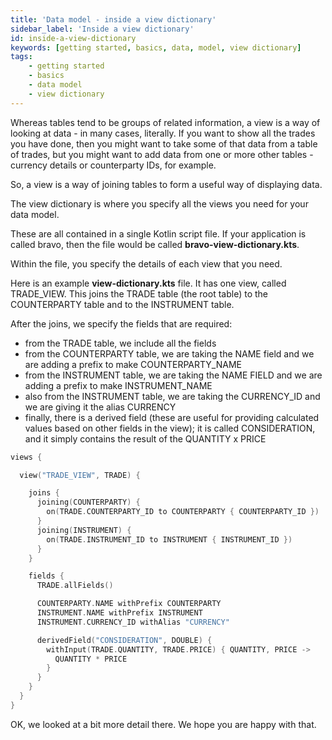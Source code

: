 ```yaml
---
title: 'Data model - inside a view dictionary'
sidebar_label: 'Inside a view dictionary'
id: inside-a-view-dictionary
keywords: [getting started, basics, data, model, view dictionary]
tags:
    - getting started
    - basics
    - data model
    - view dictionary
---
```


Whereas tables tend to be groups of related information, a view is a way of looking at data - in many cases, literally. If you want to show all the trades you have done, then you might want to take some of that data from a table of trades, but you might want to add data from one or more other tables - currency details or counterparty IDs, for example.

So, a view is a way of joining tables to form a useful way of displaying data.

The view dictionary is where you specify all the views you need for your data model.

These are all contained in a single Kotlin script file. If your application is called bravo, then the file would be called **bravo-view-dictionary.kts**.

Within the file, you specify the details of each view that you need.  

Here is an example **view-dictionary.kts** file. It has one view, called TRADE_VIEW. This joins the TRADE table (the root table) to the COUNTERPARTY table and to the INSTRUMENT table.

After the joins, we specify the fields that are required:

- from the TRADE table, we include all the fields
- from the COUNTERPARTY table, we are taking the NAME field and we are adding a prefix to make COUNTERPARTY_NAME
- from the INSTRUMENT table, we are taking the NAME FIELD and we are adding a prefix to make INSTRUMENT_NAME
- also from the INSTRUMENT table, we are taking the CURRENCY_ID and we are giving it the alias CURRENCY
- finally, there is a derived field (these are useful for providing calculated values based on other fields in the view); it is called CONSIDERATION, and it simply contains the result of the QUANTITY x PRICE


```kotlin
views {

  view("TRADE_VIEW", TRADE) {

    joins {
      joining(COUNTERPARTY) {
        on(TRADE.COUNTERPARTY_ID to COUNTERPARTY { COUNTERPARTY_ID })
      }
      joining(INSTRUMENT) {
        on(TRADE.INSTRUMENT_ID to INSTRUMENT { INSTRUMENT_ID })
      }
    }

    fields {
      TRADE.allFields()

      COUNTERPARTY.NAME withPrefix COUNTERPARTY
      INSTRUMENT.NAME withPrefix INSTRUMENT
      INSTRUMENT.CURRENCY_ID withAlias "CURRENCY"

      derivedField("CONSIDERATION", DOUBLE) {
        withInput(TRADE.QUANTITY, TRADE.PRICE) { QUANTITY, PRICE ->
          QUANTITY * PRICE
        }
      }
    }
  }
}

```
OK, we looked at a bit more detail there. We hope you are happy with that.

